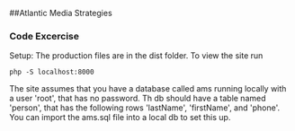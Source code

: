 ##Atlantic Media Strategies
### Code Excercise

Setup:
The production files are in the dist folder. To view the site run 
```
php -S localhost:8000
```

The site assumes that you have a database called ams running locally with a user 'root', that has no password. Th db should have  a table named 'person', that has the following rows 'lastName', 'firstName', and 'phone'. You can import the ams.sql file into a local db to set this up.
